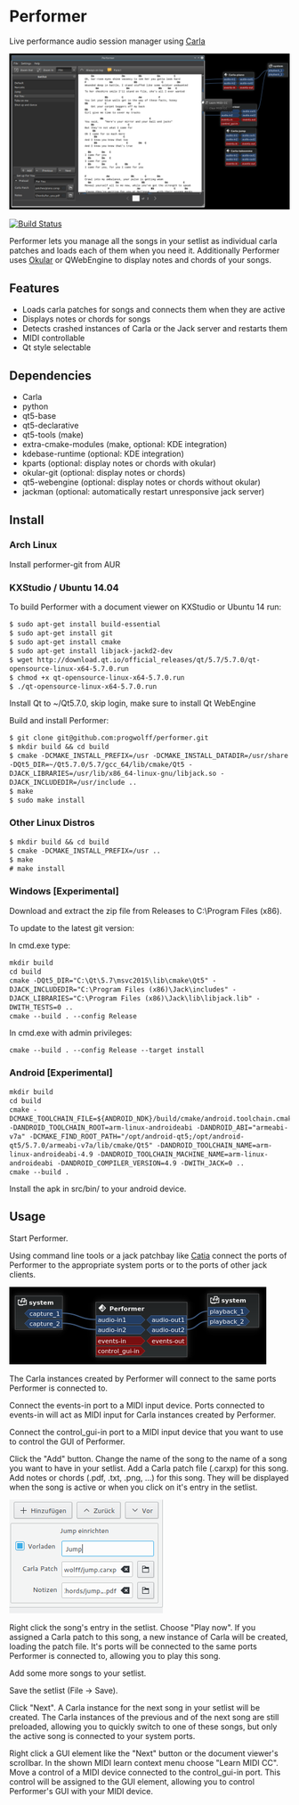 # Performer

Live performance audio session manager using [Carla](https://github.com/falktx/Carla)

![Screenshot](./.screenshot.png "Screenshot")

[![Build Status](https://travis-ci.org/progwolff/performer.svg?branch=master)](https://travis-ci.org/progwolff/performer)

Performer lets you manage all the songs in your setlist as individual carla patches and loads each of them when you need it.
Additionally Performer uses [Okular](https://github.com/KDE/okular) or QWebEngine to display notes and chords of your songs.

## Features
* Loads carla patches for songs and connects them when they are active
* Displays notes or chords for songs
* Detects crashed instances of Carla or the Jack server and restarts them
* MIDI controllable
* Qt style selectable

## Dependencies
* Carla
* python
* qt5-base
* qt5-declarative
* qt5-tools (make)
* extra-cmake-modules (make, optional: KDE integration)
* kdebase-runtime (optional: KDE integration)
* kparts (optional: display notes or chords with okular)
* okular-git (optional: display notes or chords)
* qt5-webengine (optional: display notes or chords without okular)
* jackman (optional: automatically restart unresponsive jack server)

## Install
### Arch Linux
Install performer-git from AUR

### KXStudio / Ubuntu 14.04

To build Performer with a document viewer on KXStudio or Ubuntu 14 run:
```
$ sudo apt-get install build-essential
$ sudo apt-get install git
$ sudo apt-get install cmake
$ sudo apt-get install libjack-jackd2-dev
$ wget http://download.qt.io/official_releases/qt/5.7/5.7.0/qt-opensource-linux-x64-5.7.0.run
$ chmod +x qt-opensource-linux-x64-5.7.0.run
$ ./qt-opensource-linux-x64-5.7.0.run
```

Install Qt to ~/Qt5.7.0, skip login, make sure to install Qt WebEngine


Build and install Performer:
```
$ git clone git@github.com:progwolff/performer.git
$ mkdir build && cd build
$ cmake -DCMAKE_INSTALL_PREFIX=/usr -DCMAKE_INSTALL_DATADIR=/usr/share -DQt5_DIR=~/Qt5.7.0/5.7/gcc_64/lib/cmake/Qt5 -DJACK_LIBRARIES=/usr/lib/x86_64-linux-gnu/libjack.so -DJACK_INCLUDEDIR=/usr/include ..
$ make
$ sudo make install
```

### Other Linux Distros
```
$ mkdir build && cd build
$ cmake -DCMAKE_INSTALL_PREFIX=/usr ..
$ make
# make install
```
### Windows [Experimental]

Download and extract the zip file from Releases to C:\Program Files (x86).

To update to the latest git version:

In cmd.exe type:
```
mkdir build
cd build
cmake -DQt5_DIR="C:\Qt\5.7\msvc2015\lib\cmake\Qt5" -DJACK_INCLUDEDIR="C:\Program Files (x86)\Jack\includes" -DJACK_LIBRARIES="C:\Program Files (x86)\Jack\lib\libjack.lib" -DWITH_TESTS=0 ..
cmake --build . --config Release
```
In cmd.exe with admin privileges:
```
cmake --build . --config Release --target install
```

### Android [Experimental]

```
mkdir build
cd build
cmake -DCMAKE_TOOLCHAIN_FILE=${ANDROID_NDK}/build/cmake/android.toolchain.cmake -DANDROID_TOOLCHAIN_ROOT=arm-linux-androideabi -DANDROID_ABI="armeabi-v7a" -DCMAKE_FIND_ROOT_PATH="/opt/android-qt5;/opt/android-qt5/5.7.0/armeabi-v7a/lib/cmake/Qt5" -DANDROID_TOOLCHAIN_NAME=arm-linux-androideabi-4.9 -DANDROID_TOOLCHAIN_MACHINE_NAME=arm-linux-androideabi -DANDROID_COMPILER_VERSION=4.9 -DWITH_JACK=0 ..
cmake --build .
```

Install the apk in src/bin/ to your android device.

## Usage
Start Performer.

Using command line tools or a jack patchbay like [Catia](http://kxstudio.linuxaudio.org/Applications:Catia) connect the ports of Performer to the appropriate system ports or to the ports of other jack clients.

![Patchbay](./.images/connect.png "Patchbay")

The Carla instances created by Performer will connect to the same ports Performer is connected to. 

Connect the events-in port to a MIDI input device. Ports connected to events-in will act as MIDI input for Carla instances created by Performer. 

Connect the control_gui-in port to a MIDI input device that you want to use to control the GUI of Performer.

Click the "Add" button. Change the name of the song to the name of a song you want to have in your setlist. Add a Carla patch file (.carxp) for this song. Add notes or chords (.pdf, .txt, .png, ...) for this song. They will be displayed when the song is active or when you click on it's entry in the setlist.

![Add](./.images/add.png "Add song")

Right click the song's entry in the setlist. Choose "Play now". If you assigned a Carla patch to this song, a new instance of Carla will be created, loading the patch file. It's ports will be connected to the same ports Performer is connected to, allowing you to play this song.

Add some more songs to your setlist. 

Save the setlist (File -> Save).

Click "Next". A Carla instance for the next song in your setlist will be created. The Carla instances of the previous and of the next song are still preloaded, allowing you to quickly switch to one of these songs, but only the active song is connected to your system ports.

Right click a GUI element like the "Next" button or the document viewer's scrollbar. In the shown MIDI learn context menu choose "Learn MIDI CC". Move a control of a MIDI device connected to the control_gui-in port. This control will be 
assigned to the GUI element, allowing you to control Performer's GUI with your MIDI device.
